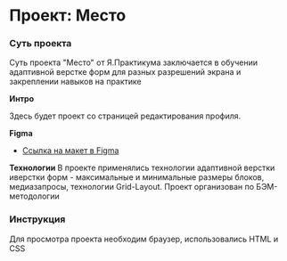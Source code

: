 # Проект: Место

### Суть проекта
Суть проекта "Место" от Я.Практикума заключается в обучении адаптивной верстке форм для разных разрешений экрана и закреплении навыков на практике


**Интро**

Здесь будет проект со страницей редактирования профиля.


**Figma**

* [Ссылка на макет в Figma](https://www.figma.com/file/2cn9N9jSkmxD84oJik7xL7/JavaScript.-Sprint-4?node-id=28212%3A269)

**Технологии**
В проекте применялись технологии адаптивной верстки иверстки форм - максимальные и минимальные размеры блоков, медиазапросы, технологии Grid-Layout. Проект организован по БЭМ-методологии

### Инструкция
Для просмотра проекта необходим браузер, использовались HTML и CSS

